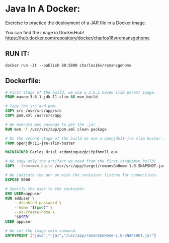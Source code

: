 # Java In A Docker:

Exercise to practice the deployment of a JAR file in a Docker image.

You can find the image in DockerHub!
https://hub.docker.com/repository/docker/charlos16v/romansgohome

## RUN IT:
```shell
docker run -it --publish 80:5000 charlos16v/romansgohome
```

## Dockerfile:
```dockerfile
# First stage of the build, we use a 3.6.1 maven slim parent image.
FROM maven:3.6.1-jdk-11-slim AS mvn_build

# Copy the src and pom.
COPY src /usr/src/app/src
COPY pom.xml /usr/src/app

# We execute mvn package to get the .jar
RUN mvn -f /usr/src/app/pom.xml clean package

# On the second stage of the build we use a openjdk11-jre slim buster image.
FROM openjdk:11-jre-slim-buster

MAINTAINER Carlos Uriel <cdominguez@cifpfbmoll.eu>

# We copy only the artifact we need from the first stage(mvn_build).
COPY --from=mvn_build /usr/src/app/target/romansGoHome-1.0-SNAPSHOT.jar /usr/app/romansGoHome-1.0-SNAPSHOT.jar

# We indicate the por on wich the container listens for connections.
EXPOSE 5000

# Specify the user to the container.
ENV USER=appuser
RUN adduser \
    --disabled-password \
    --home "$(pwd)" \
    --no-create-home \
    "$USER"
USER appuser

# We set the image main command.
ENTRYPOINT ["java","-jar","/usr/app/romansGoHome-1.0-SNAPSHOT.jar"]
```